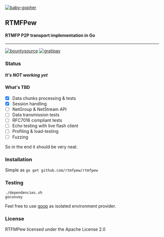 [![baby-gopher](http://www.babygopher.org/images/babygopher-badge.png)](http://www.babygopher.org)

## RTMFPew
#### RTMFP P2P transport implementation in Go
-----------------------------------------
[![bountysource](https://www.bountysource.com/badge/team?team_id=47410)](https://www.bountysource.com/teams/rtmfpew)
[![gratipay](https://img.shields.io/gratipay/VoidNugget.svg)](https://gratipay.com/VoidNugget)

### Status

##### It's NOT working yet

#### What's TBD
 - [x] Data chunks processing & tests
 - [x] Session handling
 - [ ] NetGroup & NetStream API
 - [ ] Data transmission tests
 - [ ] RFC7016 compliant tests
 - [ ] Echo testing with live flash client
 - [ ] Profiling & load-testing
 - [ ] Fuzzing

So in the end it should be very neat.

### Installation
Simple as
``` go get github.com/rtmfpew/rtmfpew ```

### Testing
```
./dependencies.sh
goconvey
```

Feel free to use [goop](https://github.com/nitrous-io/goop) as isolated environment provider.

### License
RTFMPew licensed under the Apache License 2.0
